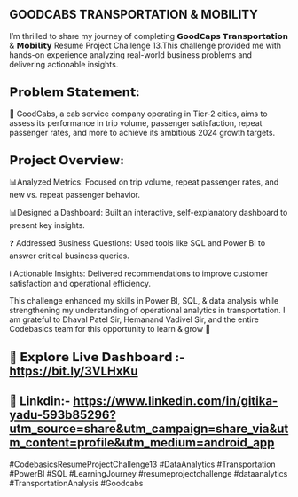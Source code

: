 ## GOODCABS TRANSPORTATION & MOBILITY 

I’m thrilled to share my journey of completing 𝗚𝗼𝗼𝗱𝗖𝗮𝗽𝘀 𝗧𝗿𝗮𝗻𝘀𝗽𝗼𝗿𝘁𝗮𝘁𝗶𝗼𝗻  & 𝗠𝗼𝗯𝗶𝗹𝗶𝘁𝘆 Resume Project Challenge 13.This challenge provided me with hands-on experience analyzing real-world business problems and delivering actionable insights.

## 𝗣𝗿𝗼𝗯𝗹𝗲𝗺 𝗦𝘁𝗮𝘁𝗲𝗺𝗲𝗻𝘁:

🚗 GoodCabs, a cab service company operating in Tier-2 cities, aims to assess its performance in trip volume, passenger satisfaction, repeat passenger rates, and more to achieve its ambitious 2024 growth targets.

## 𝗣𝗿𝗼𝗷𝗲𝗰𝘁 𝗢𝘃𝗲𝗿𝘃𝗶𝗲𝘄:

📊Analyzed Metrics: Focused on trip volume, repeat passenger rates, and new vs. repeat passenger behavior.

📊Designed a Dashboard: Built an interactive, self-explanatory dashboard to present key insights.

❓ Addressed Business Questions: Used tools like SQL and Power BI to answer critical business queries.

ℹ️ Actionable Insights: Delivered recommendations to improve customer satisfaction and operational efficiency.

This challenge enhanced my skills in Power BI, SQL, & data analysis  while strengthening my understanding of operational analytics in transportation. 
I am grateful  to Dhaval Patel Sir, Hemanand Vadivel Sir, and the entire Codebasics  team for this opportunity to learn & grow 🚀

## 📌 𝗘𝘅𝗽𝗹𝗼𝗿𝗲 𝗟𝗶𝘃𝗲 𝗗𝗮𝘀𝗵𝗯𝗼𝗮𝗿𝗱 :-     https://bit.ly/3VLHxKu

## 📌 Linkdin:- https://www.linkedin.com/in/gitika-yadu-593b85296?utm_source=share&utm_campaign=share_via&utm_content=profile&utm_medium=android_app

#CodebasicsResumeProjectChallenge13 #DataAnalytics #Transportation #PowerBI #SQL #LearningJourney #resumeprojectchallenge #dataanalytics #TransportationAnalysis #Goodcabs
